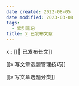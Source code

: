 ```yaml
---
date created: 2022-08-05
date modified: 2023-03-08
tags:
  - 索引笔记
title: ∑ 已发布文章
---
```


x:: [[🏹 已发布长文]]

[[» 写文章选题管理技巧]]

[[» 写文章选题分类]]
